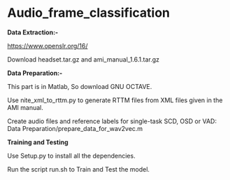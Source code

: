 # Audio_frame_classification

**Data Extraction:-**

https://www.openslr.org/16/

Download headset.tar.gz and ami_manual_1.6.1.tar.gz 

**Data Preparation:-**

This part is in Matlab, So download GNU OCTAVE.

Use nite_xml_to_rttm.py to generate RTTM files from XML files given in the AMI manual.

Create audio files and reference labels for single-task SCD, OSD or VAD:
Data Preparation/prepare_data_for_wav2vec.m

**Training and Testing**

Use Setup.py to install all the dependencies.

Run the script run.sh to Train and Test the model.

